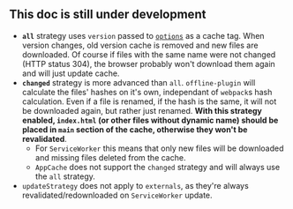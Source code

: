## This doc is still under development

* **`all`** strategy uses `version` passed to [`options`](options.md) as a cache tag. When version changes, old version cache is removed and new files are downloaded. Of course if files with the same name were not changed (HTTP status 304), the browser probably won't download them again and will just update cache.
* **`changed`** strategy is more advanced than `all`. `offline-plugin` will calculate the files' hashes on it's own, independant of `webpack`s hash calculation. Even if a file is renamed, if the hash is the same, it will not be downloaded again, but rather just renamed. **With this strategy enabled, `index.html` (or other files without dynamic name) should be placed in `main` section of the cache, otherwise they won't be revalidated**.
  * For `ServiceWorker` this means that only new files will be downloaded and missing files deleted from the cache.
  * `AppCache` does not support the `changed` strategy and will always use the `all` strategy.
* `updateStrategy` does not apply to `externals`, as they're always revalidated/redownloaded on `ServiceWorker` update.
